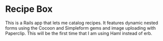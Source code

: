# Recipe Box

This is a Rails app that lets me catalog recipes. It features dynamic nested forms using the Cocoon and Simpleform gems and image uploading with Paperclip. This will be the first time that I am using Haml instead of erb.
